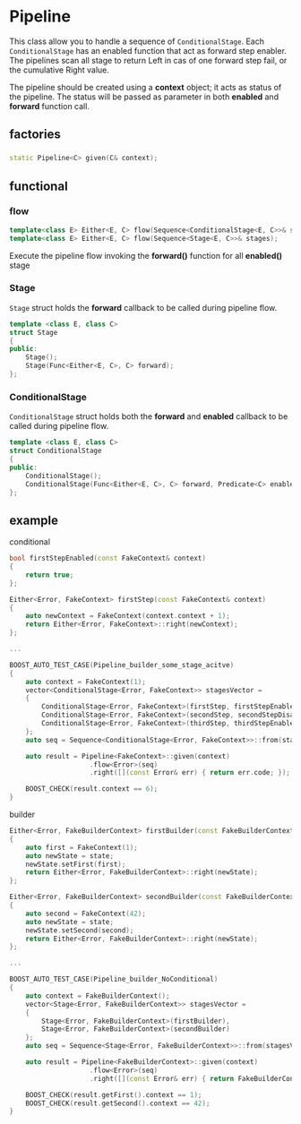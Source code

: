 # Pipeline

This class allow you to handle a sequence of `ConditionalStage`.
Each `ConditionalStage` has an enabled function that act as forward step enabler.
The pipelines scan all stage to return Left in cas of one forward step fail, or the cumulative Right value.

The pipeline should be created using a **context** object; it acts as status of the pipeline.
The status will be passed as parameter in both **enabled** and **forward** function call.

## factories

### 

```c++
static Pipeline<C> given(C& context);
```

## functional

### flow

```c++
template<class E> Either<E, C> flow(Sequence<ConditionalStage<E, C>>& stages);
template<class E> Either<E, C> flow(Sequence<Stage<E, C>>& stages);
```

Execute the pipeline flow invoking the **forward()** function for all **enabled()** stage

### Stage

`Stage` struct holds the **forward** callback to be called during pipeline flow.

```c++
template <class E, class C>
struct Stage
{
public:
    Stage();
    Stage(Func<Either<E, C>, C> forward);
};

```
### ConditionalStage

`ConditionalStage` struct holds both the **forward** and **enabled** callback to be called during pipeline flow.

```c++
template <class E, class C>
struct ConditionalStage
{
public:
    ConditionalStage();
    ConditionalStage(Func<Either<E, C>, C> forward, Predicate<C> enabled> enabled);
};
```

## example

conditional

```c++
bool firstStepEnabled(const FakeContext& context)
{
    return true;
};

Either<Error, FakeContext> firstStep(const FakeContext& context)
{
    auto newContext = FakeContext(context.context + 1);
    return Either<Error, FakeContext>::right(newContext);
};

...

BOOST_AUTO_TEST_CASE(Pipeline_builder_some_stage_acitve)
{
    auto context = FakeContext(1);
    vector<ConditionalStage<Error, FakeContext>> stagesVector = 
    {
        ConditionalStage<Error, FakeContext>(firstStep, firstStepEnabled),
        ConditionalStage<Error, FakeContext>(secondStep, secondStepDisabled),
        ConditionalStage<Error, FakeContext>(thirdStep, thirdStepEnabled)
    };
    auto seq = Sequence<ConditionalStage<Error, FakeContext>>::from(stagesVector);

    auto result = Pipeline<FakeContext>::given(context)
                    .flow<Error>(seq)
                    .right([](const Error& err) { return err.code; });

    BOOST_CHECK(result.context == 6);
}
```


builder

```c++
Either<Error, FakeBuilderContext> firstBuilder(const FakeBuilderContext& state)
{
    auto first = FakeContext(1);
    auto newState = state;
    newState.setFirst(first);
    return Either<Error, FakeBuilderContext>::right(newState);
};

Either<Error, FakeBuilderContext> secondBuilder(const FakeBuilderContext& state)
{
    auto second = FakeContext(42);
    auto newState = state;
    newState.setSecond(second);
    return Either<Error, FakeBuilderContext>::right(newState);
};

...

BOOST_AUTO_TEST_CASE(Pipeline_builder_NoConditional)
{
    auto context = FakeBuilderContext();
    vector<Stage<Error, FakeBuilderContext>> stagesVector = 
    {
        Stage<Error, FakeBuilderContext>(firstBuilder),
        Stage<Error, FakeBuilderContext>(secondBuilder)
    };
    auto seq = Sequence<Stage<Error, FakeBuilderContext>>::from(stagesVector);

    auto result = Pipeline<FakeBuilderContext>::given(context)
                    .flow<Error>(seq)
                    .right([](const Error& err) { return FakeBuilderContext(); });

    BOOST_CHECK(result.getFirst().context == 1);
    BOOST_CHECK(result.getSecond().context == 42);
}

```
